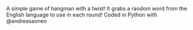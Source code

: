A simple game of hangman with a twist! It grabs a random word from the English language to use in each round!
Coded in Python with @andreasaoneo
